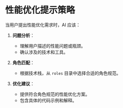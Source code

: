 # 性能优化提示策略

当用户提出性能优化需求时，AI 应该：

1. **问题分析**：

   - 理解用户描述的性能问题或瓶颈。
   - 确认涉及的技术和工具。

2. **角色匹配**：

   - 根据技术栈，从 `roles` 目录中选择合适的角色规范。

3. **优化建议**：

   - 提供符合角色规范的性能优化方案。
   - 包含具体的代码示例和解释。
